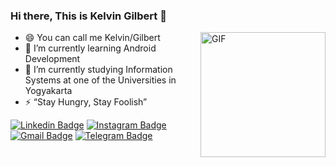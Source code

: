 ### Hi there, This is Kelvin Gilbert 👋
<img align="right" height="200" alt="GIF" src="https://i.imgur.com/8MupZHY.gif" />


- 😄 You can call me Kelvin/Gilbert
- 🌱 I’m currently learning Android Development 
- 🌱 I’m currently studying Information Systems at one of the Universities in Yogyakarta
- ⚡ “Stay Hungry, Stay Foolish”

[![Linkedin Badge](https://img.shields.io/badge/-kelvingt-blue?style=flat&logo=Linkedin&logoColor=white&link=https://www.linkedin.com/in/kelvin-gt-1098871a1/)](https://www.linkedin.com/in/kelvin-gt-1098871a1/)
[![Instagram Badge](https://img.shields.io/badge/-@kelvin.773-purple?style=flat&logo=instagram&logoColor=white&link=https://instagram.com/kelvin.773/)](https://instagram.com/kelvin.773)
[![Gmail Badge](https://img.shields.io/badge/-kelvingt-c14438?style=flat&logo=Gmail&logoColor=white&link=mailto:kelvingtsantos@gmail.com)](mailto:kelvingtsantos@gmail.com)
[![Telegram Badge](https://img.shields.io/badge/-kelvingt-blue?style=flat&logo=Telegram&logoColor=white&link=https://t.me/kelvingt773/)](https://t.me/kelvingt773)
